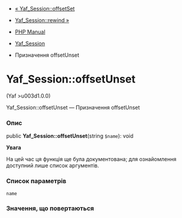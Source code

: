 - [« Yaf_Session::offsetSet](yaf-session.offsetset.md)
- [Yaf_Session::rewind »](yaf-session.rewind.md)

- [PHP Manual](index.md)
- [Yaf_Session](class.yaf-session.md)
- Призначення offsetUnset

# Yaf_Session::offsetUnset

(Yaf \>u003d1.0.0)

Yaf_Session::offsetUnset — Призначення offsetUnset

### Опис

public **Yaf_Session::offsetUnset**(string `$name`): void

**Увага**

На цей час ця функція ще була документована; для
ознайомлення доступний лише список аргументів.

### Список параметрів

`name`

### Значення, що повертаються
